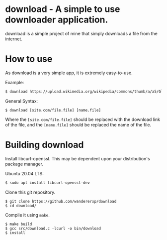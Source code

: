 download - A simple to use downloader application.
===

download is a simple project of mine that simply downloads a file from the internet.

# How to use

As download is a very simple app, it is extremely easy-to-use.

Example:

```bash
$ download https://upload.wikimedia.org/wikipedia/commons/thumb/a/a5/Glenda_bunny_mascot_of_plan_9_from_bell_black.jpg/800px-Glenda_bunny_mascot_of_plan_9_from_bell_black.jpg p9.jpg
```

General Syntax:

```
$ download [site.com/file.file] [name.file]
```

Where the ``[site.com/file.file]`` should be replaced with the download link of the file, and the ``[name.file]`` should be replaced the name of the file.

# Building download

Install libcurl-openssl. This may be dependent upon your distribution's package manager.

Ubuntu 20.04 LTS:
```bash
$ sudo apt install libcurl-openssl-dev
```

Clone this git repository.

```
$ git clone https://github.com/wandererxp/download
$ cd download/
```

Compile it using `make`.

```
$ make build
$ gcc src/download.c -lcurl -o bin/download
$ install 
```